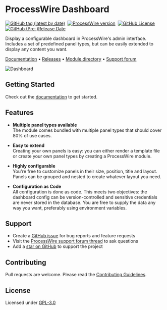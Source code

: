 # ProcessWire Dashboard

[![GitHub tag (latest by date)](https://img.shields.io/github/v/tag/philippdaun/processwire-dashboard?color=97aab4&label=version)](https://github.com/philippdaun/processwire-dashboard/releases) 
[![ProcessWire version](https://img.shields.io/badge/ProcessWire-%3E%3D%203.0.148-97aab4)](https://processwire.com/download/core/) 
[![GitHub License](https://img.shields.io/github/license/philippdaun/processwire-dashboard?color=97aab4)](./LICENSE) 
[![GitHub (Pre-)Release Date](https://img.shields.io/github/release-date-pre/philippdaun/processwire-dashboard?label=updated)](https://github.com/philippdaun/processwire-dashboard/releases)

Display a configurable dashboard in ProcessWire's admin interface. Includes a set of predefined panel types, but can be easily extended to display any content you want.

[Documentation](https://philippdaun.github.io/processwire-dashboard/) •
[Releases](https://github.com/philippdaun/processwire-dashboard/releases) •
[Module directory](https://modules.processwire.com/modules/dashboard/) •
[Support forum](https://processwire.com/talk/topic/22847-processwire-dashboard/)

![Dashboard](https://github.com/philippdaun/processwire-dashboard/raw/master/docs/images/dashboard.png)

## Getting Started

Check out the [documentation](https://philippdaun.github.io/processwire-dashboard/) to get started.

## Features

- **Multiple panel types available**<br>
  The module comes bundled with multiple panel types that should cover 80% of use cases.

- **Easy to extend**<br>
  Creating your own panels is easy: you can either render a template file or create your own panel types by creating a ProcessWire module.

- **Highly configurable**<br>
  You're free to customize panels in their size, position, title and layout. Panels can be grouped and nested to create whatever layout you need.

- **Configuration as Code**<br>
  All configuration is done as code. This meets two objectives: the dashboard config can be version-controlled and sensitive credentials are never stored in the database. You are free to supply the data any way you want, preferably using environment variables.

## Support

- Create a [GitHub issue](https://github.com/philippdaun/processwire-dashboard/issues) for bug reports and feature requests
- Visit the [ProcessWire support forum thread](https://processwire.com/talk/topic/22847-processwire-dashboard/) to ask questions
- Add a [star on GitHub](https://github.com/philippdaun/processwire-dashboard) to support the project

## Contributing

Pull requests are welcome. Please read the [Contributing Guidelines](CONTRIBUTING.md).

## License

Licensed under [GPL-3.0](https://github.com/philippdaun/processwire-dashboard/blob/master/LICENSE)
